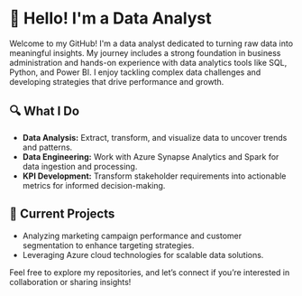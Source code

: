 
# 👋 Hello! I'm a Data Analyst

Welcome to my GitHub! I'm a data analyst dedicated to turning raw data into meaningful insights. My journey includes a strong foundation in business administration and hands-on experience with data analytics tools like SQL, Python, and Power BI. I enjoy tackling complex data challenges and developing strategies that drive performance and growth.

## 🔍 What I Do
- **Data Analysis:** Extract, transform, and visualize data to uncover trends and patterns.
- **Data Engineering:** Work with Azure Synapse Analytics and Spark for data ingestion and processing.
- **KPI Development:** Transform stakeholder requirements into actionable metrics for informed decision-making.

## 🌱 Current Projects
- Analyzing marketing campaign performance and customer segmentation to enhance targeting strategies.
- Leveraging Azure cloud technologies for scalable data solutions.

Feel free to explore my repositories, and let’s connect if you’re interested in collaboration or sharing insights!
